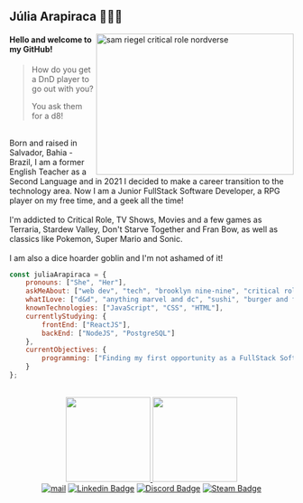 ## Júlia Arapiraca :peach::rainbow_flag:

<img align="right" width="350" height="250" alt="sam riegel critical role nordverse" src="https://i.giphy.com/media/drx7LzoilPgJwOI44r/giphy.webp">

#### Hello and welcome to my GitHub!

>How do you get a DnD player to go out with you?
>
>You ask them for a d8!


<br>Born and raised in Salvador, Bahia - Brazil, I am a former English Teacher as a Second Language and in 2021 I decided to make a career transition to the technology area. Now I am a Junior FullStack Software Developer, a RPG player on my free time, and a geek all the time! 
<br><br>I'm addicted to Critical Role, TV Shows, Movies and a few games as Terraria, Stardew Valley, Don't Starve Together and Fran Bow, as well as classics like Pokemon, Super Mario and Sonic. 
<br><br>I am also a dice hoarder goblin and I'm not ashamed of it! 

```javascript
const juliaArapiraca = {
    pronouns: ["She", "Her"],
    askMeAbout: ["web dev", "tech", "brooklyn nine-nine", "critical role"],
    whatILove: ["d&d", "anything marvel and dc", "sushi", "burger and fries", "tattoos and piercings"],
    knownTechnologies: ["JavaScript", "CSS", "HTML"],
    currentlyStudying: {
        frontEnd: ["ReactJS"],
        backEnd: ["NodeJS", "PostgreSQL"]
    },
    currentObjectives: {
        programming: ["Finding my first opportunity as a FullStack Software Developer"]
    }
};
```
<br>
<div align="center">
   <a href="https://github.com/juliaarapiraca">
<img height="150em" src="https://github-readme-stats.vercel.app/api/top-langs/?username=juliaarapiraca&layout=compact&langs_count=7&theme=jolly"/>
<img height="150em" src="https://github-readme-stats.vercel.app/api?username=juliaarapiraca&show_icons=true&theme=jolly&include_all_commits=true&count_private=true"/><br>
       <a href="mailto:juliaarapiraca@hotmail.com" target="_blank"><img alt="mail" src="https://img.shields.io/badge/Microsoft_Outlook-0078D4?style=for-the-badge&logo=microsoft-outlook&logoColor=white" /></a>
       <a href="https://www.linkedin.com/in/júlia-arapiraca/" target="_blank"><img alt="Linkedin Badge" src="https://img.shields.io/badge/LinkedIn-0077B5?style=for-the-badge&logo=linkedin&logoColor=white" /></a>
       <a href="https://discordapp.com/users/p e a c h#2511" target="_blank"><img alt="Discord Badge" src="https://img.shields.io/badge/Discord-5865F2?style=for-the-badge&logo=discord&logoColor=white" /></a>
       <a href="https://steamcommunity.com/id/peach2511/" target="_blank"><img alt="Steam Badge" src="https://img.shields.io/badge/Steam-000000?style=for-the-badge&logo=steam&logoColor=white)" /></a>   
</div>



